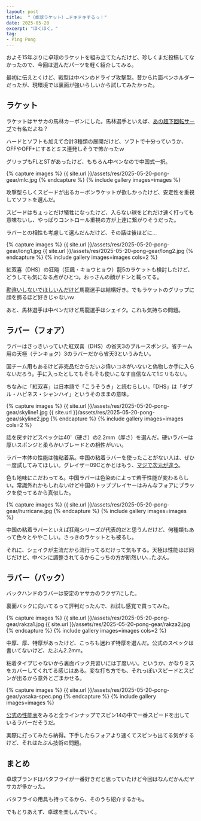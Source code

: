 ```yaml
---
layout: post
title:  "（卓球ラケット）…ドキドキするっ！"
date: 2025-05-20
excerpt: "ほくほく。"
tag:
- Ping Pong
---
```


およそ15年ぶりに卓球のラケットを組み立てたんだけど、珍しくまだ投稿してなかったので、今回は選んだパーツを軽く紹介してみる。

最初に伝えとくけど、戦型は中ペンのドライブ攻撃型。昔から片面ペンホルダーだったが、現環境では裏面が強いらしいから試してみたかった。

## ラケット

ラケットはヤサカの馬林カーボンにした。馬林選手といえば、[あの超下回転サーブ](https://www.youtube.com/watch?v=XYF-tmzge5k)で有名だよね？

ハードとソフトも加えて合計3種類の展開だけど、ソフトで十分っていうか、OFFやOFF+にするとミス連発しそうで怖かったｗ

グリップもFLとSTがあったけど、もちろん中ペンなので中国式一択。

{% capture images %}
    {{ site.url }}/assets/res/2025-05-20-pong-gear/mlc.jpg
{% endcapture %}
{% include gallery images=images %}

攻撃型らしくスピードが出るカーボンラケットが欲しかったけど、安定性を重視してソフトを選んだ。

スピードはちょっとだけ犠牲になったけど、入らない球をどれだけ速く打っても意味ないし、やっぱりコントロール重視の方が上達に繋がりそうだった。

ラバーとの相性も考慮して選んだんだけど、その話は後ほどに…

{% capture images %}
    {{ site.url }}/assets/res/2025-05-20-pong-gear/long1.jpg
    {{ site.url }}/assets/res/2025-05-20-pong-gear/long2.jpg
{% endcapture %}
{% include gallery images=images cols=2 %}

紅双喜（DHS）の狂飚（狂飆・キョウヒョウ）龍5のラケットも検討したけど、どうしても気になる点がひとつ。おっさんの顔がドンと載ってる。

[勘違いしないでほしいんだけど](https://www.youtube.com/watch?v=NpUqv2Lwxyg)馬龍選手は結構好き。でもラケットのグリップに顔を飾るほど好きじゃないｗ

あと、馬林選手は中ペンだけど馬龍選手はシェイク。これも気持ちの問題。

## ラバー（フォア）

ラバーはさっきいっていた紅双喜（DHS）の省天3のブルースポンジ。省チーム用の天極（テンキョク）3のラバーだから省天3というみたい。

国チーム用もあるけど非売品だからだいぶ偉いコネがいないと偽物しか手に入らないだろう。手に入ったとしてもそもそも使いこなす自信なんて1ミリもない。

ちなみに「紅双喜」は日本語で「こうそうき」と読むらしい。「DHS」は「ダブル・ハピネス・シャンハイ」というそのままの意味。

{% capture images %}
    {{ site.url }}/assets/res/2025-05-20-pong-gear/skyline1.jpg
    {{ site.url }}/assets/res/2025-05-20-pong-gear/skyline2.jpg
{% endcapture %}
{% include gallery images=images cols=2 %}

話を戻すけどスペックは40'（硬さ）の2.2mm（厚さ）を選んだ。硬いラバーは厚いスポンジと柔らかいブレードとの相性がいい。

ラバー本体の性能は強粘着系。中国の粘着ラバーを使ったことがない人は、ぜひ一度試してみてほしい。グレイザー09Cとかとはもう、[マジで次元が違う](https://www.youtube.com/shorts/7sDDbTsBQAc)。

色も地味にこだわってる。中国ラバーは色染めによって若干性能が変わるらしい。常識外れかもしれないけど中国のトッププレイヤーはみんなフォアにブラックを使ってるから真似した。

{% capture images %}
    {{ site.url }}/assets/res/2025-05-20-pong-gear/hurricane.jpg
{% endcapture %}
{% include gallery images=images %}

中国の粘着ラバーといえば狂飚シリーズが代表的だと思うんだけど、何種類もあって色々とややこしい。さっきのラケットとも被るし。

それに、シェイクが主流だから流行ってるだけって気もする。天極は性能ほぼ同じだけど、中ペンに調整されてるからこっちの方が断然いい…たぶん。

## ラバー（バック）

バックハンドのラバーは安定のヤサカのラクザ7にした。

裏面バックに向いてるって評判だったんで、お試し感覚で買ってみた。

{% capture images %}
    {{ site.url }}/assets/res/2025-05-20-pong-gear/rakza1.jpg
    {{ site.url }}/assets/res/2025-05-20-pong-gear/rakza2.jpg
{% endcapture %}
{% include gallery images=images cols=2 %}

中厚、厚、特厚があったけど、こっちも迷わず特厚を選んだ。公式のスペックは書いてないけど、たぶん2.2mm。

粘着タイプじゃないから裏面バック見習いには丁度いい。というか、かなりミスをカバーしてくれてる感じはある。変な打ち方でも、それっぽいスピードとスピンが出るから意外とごまかせる。

{% capture images %}
    {{ site.url }}/assets/res/2025-05-20-pong-gear/yasaka-spec.png
{% endcapture %}
{% include gallery images=images %}

[公式の性能表](https://www.yasakajp.com/performance_rubber/)をみると全ラインナップでスピン14の中で一番スピードを出しているラバーだそうだ。

実際に打ってみたら納得。下手したらフォアより速くてスピンも出てる気がするけど、それはたぶん技術の問題。

## まとめ

卓球ブランドはバタフライが一番好きだと思っていたけど今回はなんだかんだヤサカが多かった。

バタフライの用具も持ってるから、そのうち紹介するかも。

でもとりあえず、卓球を楽しんでいく。

